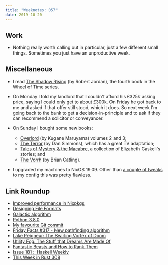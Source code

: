 ```yaml
---
title: "Weeknotes: 057"
date: 2019-10-20
---
```


## Work

- Nothing really worth calling out in particular, just a few different
  small things.  Sometimes you just have an unproductive week.

## Miscellaneous

- I read [The Shadow Rising][] (by Robert Jordan), the fourth book in
  the Wheel of Time series.

- On Monday I told my landlord that I couldn't afford his £325k asking
  price, saying I could only get to about £300k.  On Friday he got
  back to me and asked if that offer still stood, which it does.  So
  next week I'm going back to the bank to get a decision-in-principle
  and to ask if they can recommend a solicitor or conveyancer.

- On Sunday I bought some new books:
  - [Overlord][] (by Kugane Maruyama) volumes 2 and 3;
  - [The Terror][] (by Dan Simmons), which has a great TV adaptation;
  - [Tales of Mystery & the Macabre][], a collection of Elizabeth
    Gaskell's stories; and
  - [The Vorrh][] (by Brian Catling).

- I upgraded my machines to NixOS 19.09.  Other than [a couple of
  tweaks][] to my config this was pretty flawless.

[The Shadow Rising]: https://en.wikipedia.org/wiki/The_Shadow_Rising
[Overlord]: https://en.wikipedia.org/wiki/Overlord_(novel_series)
[The Terror]: https://en.wikipedia.org/wiki/The_Terror_(novel)
[Tales of Mystery & the Macabre]: https://www.goodreads.com/book/show/3788852-tales-of-mystery-the-macabre
[The Vorrh]: https://en.wikipedia.org/wiki/The_Vorrh
[a couple of tweaks]: https://github.com/barrucadu/nixfiles/compare/3bca3e4..cad9d19

## Link Roundup

- [Improved performance in Nixpkgs](https://matthewbauer.us/blog/avoid-subshells.html)
- [Designing File Formats](https://www.fadden.com/tech/file-formats.html)
- [Galactic algorithm](https://en.wikipedia.org/wiki/Galactic_algorithm)
- [Python 3.8.0](https://www.python.org/downloads/release/python-380/)
- [My favourite Git commit](https://fatbusinessman.com/2019/my-favourite-git-commit)
- [Friday Facts #317 - New pathfinding algorithm](https://factorio.com/blog/post/fff-317)
- [Lake Peigneur: The Swirling Vortex of Doom](https://www.damninteresting.com/lake-peigneur-the-swirling-vortex-of-doom/)
- [Utility Fog: The Stuff that Dreams Are Made Of](https://www.kurzweilai.net/utility-fog-the-stuff-that-dreams-are-made-of)
- [Fantastic Beasts and How to Rank Them](https://www.newyorker.com/magazine/2017/11/06/is-bigfoot-likelier-than-the-loch-ness-monster)
- [Issue 181 :: Haskell Weekly](https://haskellweekly.news/issue/181.html)
- [This Week in Rust 308](https://this-week-in-rust.org/blog/2019/10/15/this-week-in-rust-308/)
